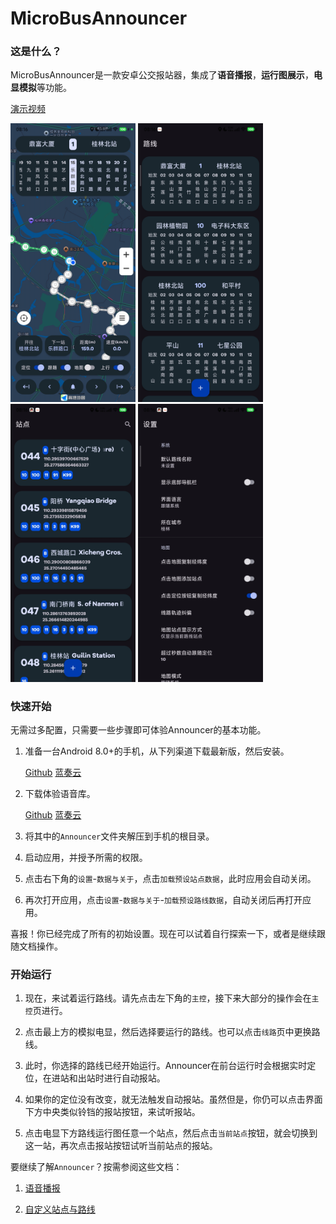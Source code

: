 # MicroBusAnnouncer

### 这是什么？

MicroBusAnnouncer是一款安卓公交报站器，集成了<b>语音播报</b>，<b>运行图展示</b>，<b>电显模拟</b>等功能。

[演示视频](https://bilibili.com)

<div>
  <img src="https://github.com/Shiyue0x0/MicroBusAnnouncer/blob/master/readme/img/main.jpg" width="200"  alt=""/>
  <img src="https://github.com/Shiyue0x0/MicroBusAnnouncer/blob/master/readme/img/lines.jpg" width="200"  alt=""/>
  <img src="https://github.com/Shiyue0x0/MicroBusAnnouncer/blob/master/readme/img/stations.jpg" width="200"  alt=""/>
  <img src="https://github.com/Shiyue0x0/MicroBusAnnouncer/blob/master/readme/img/settings.jpg" width="200"  alt=""/>
</div>

### 快速开始

无需过多配置，只需要一些步骤即可体验Announcer的基本功能。

1. 准备一台Android 8.0+的手机，从下列渠道下载最新版，然后安装。

   [Github](https://github.com/Shiyue0x0/MicroBusAnnouncer/releases)
   [蓝奏云](https://github.com/Shiyue0x0/MicroBusAnnouncer/releases)
   
2. 下载体验语音库。

   [Github](https://github.com/Shiyue0x0/MicroBusAnnouncer/releases)
   [蓝奏云](https://github.com/Shiyue0x0/MicroBusAnnouncer/releases)

3. 将其中的`Announcer`文件夹解压到手机的根目录。

4. 启动应用，并授予所需的权限。

5. 点击右下角的`设置`-`数据与关于`，点击`加载预设站点数据`，此时应用会自动关闭。

6. 再次打开应用，点击`设置`-`数据与关于`-`加载预设路线数据`，自动关闭后再打开应用。

喜报！你已经完成了所有的初始设置。现在可以试着自行探索一下，或者是继续跟随文档操作。

### 开始运行

1. 现在，来试着运行路线。请先点击左下角的`主控`，接下来大部分的操作会在`主控`页进行。

2. 点击最上方的模拟电显，然后选择要运行的路线。也可以点击`线路`页中更换路线。

3. 此时，你选择的路线已经开始运行。Announcer在前台运行时会根据实时定位，在进站和出站时进行自动报站。

4. 如果你的定位没有改变，就无法触发自动报站。虽然但是，你仍可以点击界面下方中央类似铃铛的报站按钮，来试听报站。

5. 点击电显下方路线运行图任意一个站点，然后点击`当前站点`按钮，就会切换到这一站，再次点击报站按钮试听当前站点的报站。

要继续了解`Announcer`？按需参阅这些文档：

1. [语音播报](https://github.com/Shiyue0x0/MicroBusAnnouncer/blob/master/readme/语音播报.md)

2. [自定义站点与路线](https://github.com/Shiyue0x0/MicroBusAnnouncer/blob/master/readme/自定义站点与路线.md)

